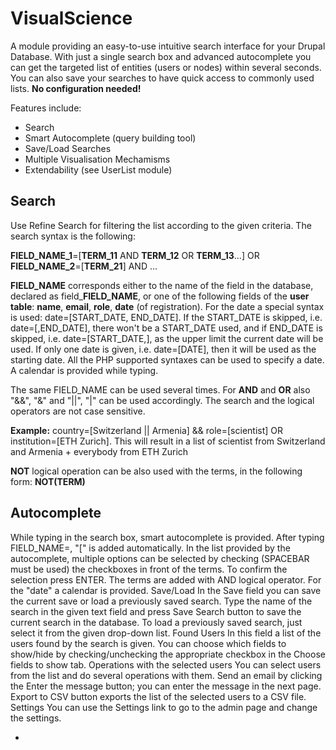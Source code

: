 # VisualScience

A module providing an easy-to-use intuitive search interface for your Drupal Database. With just a single search box and advanced autocomplete you can get the targeted list of entities (users or nodes) within several seconds. You can also save your searches to have quick access to commonly used lists. **No configuration needed!**

Features include:

+	Search
+	Smart Autocomplete (query building tool)
+	Save/Load Searches
+	Multiple Visualisation Mechamisms
+	Extendability (see UserList module)

## Search

Use Refine Search for filtering the list according to the given criteria. The search syntax is the following:

**FIELD_NAME_1**=[**TERM_11** AND **TERM_12** OR **TERM_13**...] OR **FIELD_NAME_2**=[**TERM_21**] AND ...

**FIELD_NAME** corresponds either to the name of the field in the database, declared as field_**FIELD_NAME**, or one of the following fields of the **user table**: **name**, **email**, **role**, **date** (of registration). For the date a special syntax is used: date=[START_DATE, END_DATE]. If the START_DATE is skipped, i.e. date=[,END_DATE], there won't be a START_DATE used, and if END_DATE is skipped, i.e. date=[START_DATE,], as the upper limit the current date will be used. If only one date is given, i.e. date=[DATE], then it will be used as the starting date. All the PHP supported syntaxes can be used to specify a date. A calendar is provided while typing.

The same FIELD_NAME can be used several times. For **AND** and **OR** also "&&", "&" and "||", "|" can be used accordingly. The search and the logical operators are not case sensitive. 

**Example:** country=[Switzerland || Armenia] && role=[scientist] OR institution=[ETH Zurich]. This will result in a list of scientist from Switzerland and Armenia + everybody from ETH Zurich  

**NOT** logical operation can be also used with the terms, in the following form: **NOT(TERM)** 

## Autocomplete

While typing in the search box, smart autocomplete is provided. After typing FIELD_NAME=, "[" is added automatically. In the list provided by the autocomplete, multiple options can be selected by checking (SPACEBAR must be used) the checkboxes in front of the terms. To confirm the selection press ENTER. The terms are added with AND logical operator. For the "date" a calendar is provided.
Save/Load
In the Save field you can save the current save or load a previously saved search. Type the name of the search in the given text field and press Save Search button to save the current search in the database. To load a previously saved search, just select it from the given drop-down list.
Found Users
In this field a list of the users found by the search is given. You can choose which fields to show/hide by checking/unchecking the appropriate checkbox in the Choose fields to show tab.
Operations with the selected users
You can select users from the list and do several operations with them. Send an email by clicking the Enter the message button; you can enter the message in the next page. Export to CSV button exports the list of the selected users to a CSV file.
Settings
You can use the Settings link to go to the admin page and change the settings. 


*
